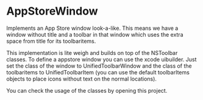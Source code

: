 AppStoreWindow
==============

Implements an App Store window look-a-like. This means we have a window without title and
a toolbar in that window which uses the extra space from title for its toolbaritems.

This implementation is lite weigh and builds on top of the NSToolbar classes.
To define a appstore window you can use the xcode uibuilder. Just set the class
of the window to UnifiedToolbarWindow and the class of the toolbaritems to
UnifiedToolbarItem (you can use the default toolbarItems objects to place icons without text
on the normal locations).


You can check the usage of the classes by opening this project.
